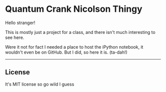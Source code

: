 Quantum Crank Nicolson Thingy
=============================

Hello stranger!

This is mostly just a project for a class, and there isn't much interesting to see here.

Were it not for fact I needed a place to host the iPython notebook, it wouldn't even be on GitHub.
But I did, so here it is. (ta-dah!)
_______

License
-------
It's MIT license so go wild I guess
